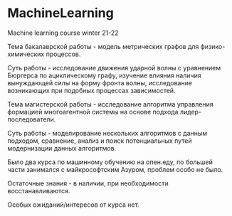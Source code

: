 # MachineLearning
Machine learning course winter 21-22

Тема бакалаврской работы - модель метрических графов для физико-химических процессов.

Суть работы - исследование движения ударной волны с уравнением Бюргерса по ациклическому графу, изучение влияния наличия вынуждающей силы на форму фронта волны, исследование возникающих при подобных процессах зависимостей.

Тема магистерской работы - исследование алгоритма управления формацией многоагентной системы на основе подхода лидер-последователи.

Суть работы - моделирование нескольких алгоритмов с данным подходом, сравнение, анализ и поиск потенциальных путей модернизации данных алгоритмов.

Было два курса по машинному обучению на опен.еду, по большей части занимался с майкрософтским Азуром, проблем особо не было.

Остаточные знания - в наличии, при необходимости восстанавливаются.

Особых ожиданий/интересов от курса нет.
